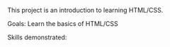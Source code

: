 This project is an introduction to learning HTML/CSS.

Goals: Learn the basics of HTML/CSS

Skills demonstrated: